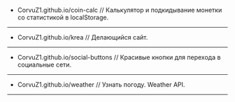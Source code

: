 * CorvuZ1.github.io/coin-calc // Калькулятор и подкидывание монетки со статистикой в localStorage.  
***
* CorvuZ1.github.io/krea // Делающийся сайт.  
***
* CorvuZ1.github.io/social-buttons // Красивые кнопки для перехода в социальные сети.  
***
* CorvuZ1.github.io/weather // Узнать погоду. Weather API.  
***
